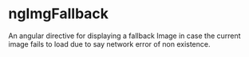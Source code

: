 # ngImgFallback
An angular directive for displaying a fallback Image in case the current image fails to load due to say network error of non existence.
